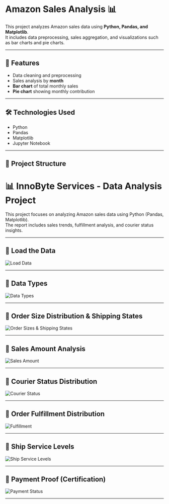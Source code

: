
# Amazon Sales Analysis 📊

This project analyzes Amazon sales data using **Python, Pandas, and Matplotlib**.  
It includes data preprocessing, sales aggregation, and visualizations such as bar charts and pie charts.

---

## 📌 Features
- Data cleaning and preprocessing  
- Sales analysis by **month**  
- **Bar chart** of total monthly sales  
- **Pie chart** showing monthly contribution  

---

## 🛠️ Technologies Used
- Python
- Pandas
- Matplotlib
- Jupyter Notebook

---

## 📂 Project Structure
# 📊 InnoByte Services - Data Analysis Project

This project focuses on analyzing Amazon sales data using Python (Pandas, Matplotlib).  
The report includes sales trends, fulfillment analysis, and courier status insights.  

---

## 🔹 Load the Data
![Load Data](images/Screenshot44.png)

---

## 🔹 Data Types
![Data Types](images/Screenshot45.png)

---

## 🔹 Order Size Distribution & Shipping States
![Order Sizes & Shipping States](images/Screenshot39.png)

---

## 🔹 Sales Amount Analysis
![Sales Amount](images/Screenshot40.png)

---

## 🔹 Courier Status Distribution
![Courier Status](images/Screenshot41.png)

---

## 🔹 Order Fulfillment Distribution
![Fulfillment](images/Screenshot42.png)

---

## 🔹 Ship Service Levels
![Ship Service Levels](images/Screenshot43.png)

---

## 🔹 Payment Proof (Certification)
![Payment Status](images/Screenshot2023-08-14-185700.png)

---

